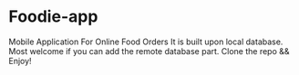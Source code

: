 # Foodie-app
Mobile Application For Online Food Orders
It is built upon local database.
Most welcome if you can add the remote database part.
Clone the repo && Enjoy!
